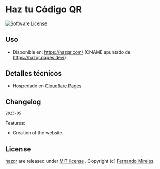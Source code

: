 # Haz tu Código QR

[![Software License](https://img.shields.io/badge/license-MIT-brightgreen.svg)](LICENSE)

## Uso
- Disponible en: https://hazqr.com/ (CNAME apuntado de https://hazqr.pages.dev/)

## Detalles técnicos
- Hospedado en [Cloudflare Pages](https://pages.cloudflare.com/)

## Changelog

`2023-05`

Features:
- Creation of the website.

## License

[hazqr](https://github.com/fernandodilland/hazqr/blob/main/LICENSE) are released under [MIT license](https://github.com/fernandodilland/hazqr/blob/main/LICENSE) . Copyright (c) [Fernando Mireles](https://github.com/fernandodilland).
